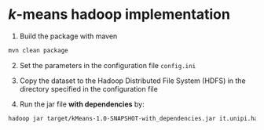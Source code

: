 # _k_-means hadoop implementation

1. Build the package with maven

```bash
mvn clean package
```

2. Set the parameters in the configuration file `config.ini`

3. Copy the dataset to the Hadoop Distributed File System (HDFS) in the directory specified in the configuration file

4. Run the jar file **with dependencies** by:

```bash
hadoop jar target/kMeans-1.0-SNAPSHOT-with_dependencies.jar it.unipi.hadoop.kMeans
```


